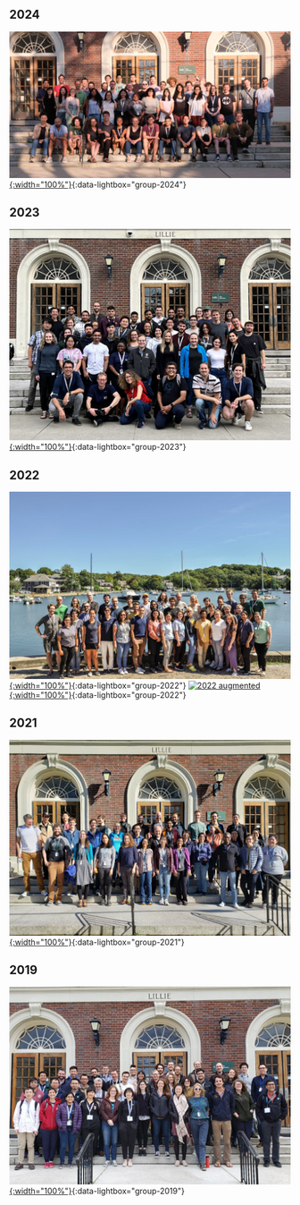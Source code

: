 ## 2024
[![2024 group](/assets/img/groups/group-2024.jpeg){:width="100%"}](/assets/img/groups/group-2024.jpeg){:data-lightbox="group-2024"}


## 2023
[![2023 group](/assets/img/groups/group-2023.jpeg){:width="100%"}](/assets/img/groups/group-2023.jpeg){:data-lightbox="group-2023"}

## 2022
[![2022 group](/assets/img/groups/group-2022.jpeg){:width="100%"}](/assets/img/groups/group-2022.jpeg){:data-lightbox="group-2022"}
[![2022 augmented](/assets/img/groups/group_augmented.jpg){:width="100%"}](/assets/img/groups/group_augmented.jpg){:data-lightbox="group-2022"}

## 2021
[![2021 group](/assets/img/groups/group-2021.jpeg){:width="100%"}](/assets/img/groups/group-2021.jpeg){:data-lightbox="group-2021"}

## 2019
[![2019 group](/assets/img/groups/group-2019.jpeg){:width="100%"}](/assets/img/groups/group-2019.jpeg){:data-lightbox="group-2019"}

<script src="/assets/js/lightbox-plus-jquery.min.js"></script>
<script src="/assets/js/main.js"></script>
